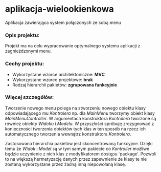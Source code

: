 # aplikacja-wielookienkowa
Aplikacja zawierająca system połączonych ze sobą menu

### Opis projektu:
Projekt ma na celu wypracowanie optymalnego systemu aplikacji z zagnieżdzonymi menu.

### Cechy projektu:
* Wykorzystane wzorce architektoniczne: **MVC**
* Wykorzystane wzorce projektowe: **brak**
* Rodzaj hierarchii pakietów: **zgrupowana funkcyjnie**

### Więcej szczegółów:
Tworzenie nowego menu polega na stworzeniu nowego obiektu klasy odpowiadającego mu *Kontrolera* np. dla *MainMenu* tworzymy obiekt klasy *MainMenuController*. W argumentach konstruktora *Kontrolera* tworzone są również obiekty *Widoku* i *Modelu*. W przyszłości spróbuję zrezygnować z konieczności tworzenia obiektów tych klas w ten sposób na rzecz ich automatycznego tworzenia wewnątrz konstruktora *Kontrolera*.

Zastosowana hierarchia pakietów jest skoncentrowaną funkcyjnie. Dzięki temu że *Widok* i *Model* są w tym samym pakiecie co *Kontroller* możliwe będzie uczynienie z nich klas z modyfikatorem dostępu 'package'. Pozwoli to na większą hermetyzację danych przez zapewnienie że klasy te nie zostaną wykorzystane przez żadną inną niepowołaną klasę.
